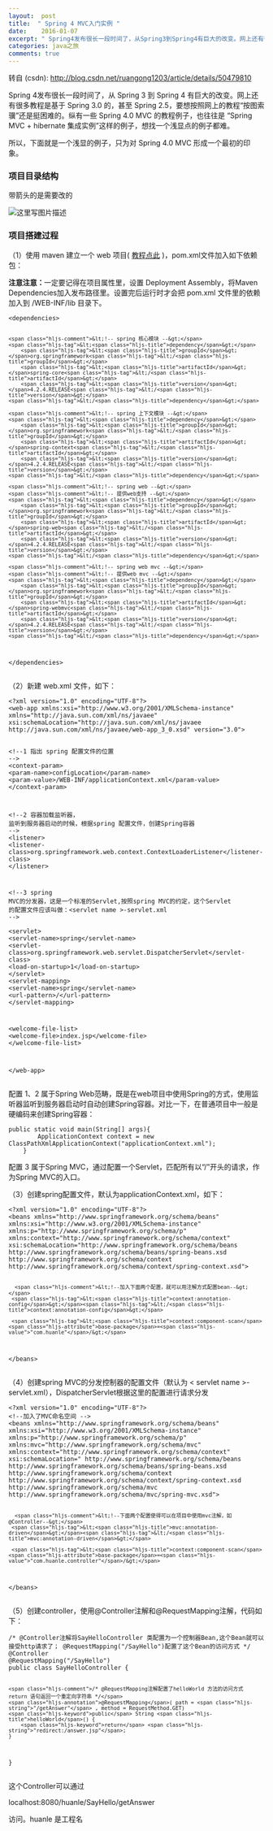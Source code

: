 ```yaml
---
layout:  post
title:  " Spring 4 MVC入门实例 "
date:    2016-01-07
excerpt: " Spring4发布很长一段时间了，从Spring3到Spring4有巨大的改变。网上还有很多教程是基于Spring3.0的，甚至Spring2.5，要想按照网上的教程“按图索骥”还是挺困难的。纵有一些Spring4.0MVC的教程例子，也往往是“SpringMVC+hibernate集成实例”这样的例子，想找一个浅显点的例子都难。所以，下面就是一个浅显的... "
categories: java之旅 
comments: true
---
```

转自 (csdn): http://blog.csdn.net/ruangong1203/article/details/50479810
<div class="markdown_views">
 <p>Spring 4发布很长一段时间了，从 Spring 3 到 Spring 4 有巨大的改变。网上还有很多教程是基于 Spring 3.0 的，甚至 Spring 2.5，要想按照网上的教程“按图索骥”还是挺困难的。纵有一些 Spring 4.0 MVC 的教程例子，也往往是 “Spring MVC + hibernate 集成实例”这样的例子，想找一个浅显点的例子都难。</p> 
 <p>所以，下面就是一个浅显的例子，只为对 Spring 4.0 MVC 形成一个最初的印象。</p> 
 <h3 id="项目目录结构">项目目录结构</h3> 
 <p>带箭头的是需要改的</p> 
 <p><img src="http://img.blog.csdn.net/20160108002048799" alt="这里写图片描述" title=""></p> 
 <h3 id="项目搭建过程">项目搭建过程</h3> 
 <p>（1）使用 maven 建立一个 web 项目( <a href="http://blog.csdn.net/ruangong1203/article/details/50480052">教程点此</a> )，pom.xml文件加入如下依赖包：</p> 
 <p><strong>注意注意：</strong>一定要记得在项目属性里，设置 Deployment Assembly，将Maven Dependencies加入发布路径里。设置完后运行时才会把 pom.xml 文件里的依赖加入到 /WEB-INF/lib 目录下。</p> 
 <pre class="prettyprint"><code class=" hljs xml"><span class="hljs-tag">&lt;<span class="hljs-title">dependencies</span>&gt;</span>

    <span class="hljs-comment">&lt;!-- spring 核心模块 --&gt;</span>
    <span class="hljs-tag">&lt;<span class="hljs-title">dependency</span>&gt;</span>
        <span class="hljs-tag">&lt;<span class="hljs-title">groupId</span>&gt;</span>org.springframework<span class="hljs-tag">&lt;/<span class="hljs-title">groupId</span>&gt;</span>
        <span class="hljs-tag">&lt;<span class="hljs-title">artifactId</span>&gt;</span>spring-core<span class="hljs-tag">&lt;/<span class="hljs-title">artifactId</span>&gt;</span>
        <span class="hljs-tag">&lt;<span class="hljs-title">version</span>&gt;</span>4.2.4.RELEASE<span class="hljs-tag">&lt;/<span class="hljs-title">version</span>&gt;</span>
    <span class="hljs-tag">&lt;/<span class="hljs-title">dependency</span>&gt;</span>

    <span class="hljs-comment">&lt;!-- spring 上下文模块 --&gt;</span>
    <span class="hljs-tag">&lt;<span class="hljs-title">dependency</span>&gt;</span>
        <span class="hljs-tag">&lt;<span class="hljs-title">groupId</span>&gt;</span>org.springframework<span class="hljs-tag">&lt;/<span class="hljs-title">groupId</span>&gt;</span>
        <span class="hljs-tag">&lt;<span class="hljs-title">artifactId</span>&gt;</span>spring-context<span class="hljs-tag">&lt;/<span class="hljs-title">artifactId</span>&gt;</span>
        <span class="hljs-tag">&lt;<span class="hljs-title">version</span>&gt;</span>4.2.4.RELEASE<span class="hljs-tag">&lt;/<span class="hljs-title">version</span>&gt;</span>
    <span class="hljs-tag">&lt;/<span class="hljs-title">dependency</span>&gt;</span>

    <span class="hljs-comment">&lt;!-- spring web --&gt;</span>
    <span class="hljs-comment">&lt;!-- 提供web支持 --&gt;</span>
    <span class="hljs-tag">&lt;<span class="hljs-title">dependency</span>&gt;</span>
        <span class="hljs-tag">&lt;<span class="hljs-title">groupId</span>&gt;</span>org.springframework<span class="hljs-tag">&lt;/<span class="hljs-title">groupId</span>&gt;</span>
        <span class="hljs-tag">&lt;<span class="hljs-title">artifactId</span>&gt;</span>spring-web<span class="hljs-tag">&lt;/<span class="hljs-title">artifactId</span>&gt;</span>
        <span class="hljs-tag">&lt;<span class="hljs-title">version</span>&gt;</span>4.2.4.RELEASE<span class="hljs-tag">&lt;/<span class="hljs-title">version</span>&gt;</span>
    <span class="hljs-tag">&lt;/<span class="hljs-title">dependency</span>&gt;</span> 

    <span class="hljs-comment">&lt;!-- spring web mvc --&gt;</span>
    <span class="hljs-comment">&lt;!-- 提供web mvc --&gt;</span>
    <span class="hljs-tag">&lt;<span class="hljs-title">dependency</span>&gt;</span>
        <span class="hljs-tag">&lt;<span class="hljs-title">groupId</span>&gt;</span>org.springframework<span class="hljs-tag">&lt;/<span class="hljs-title">groupId</span>&gt;</span>
        <span class="hljs-tag">&lt;<span class="hljs-title">artifactId</span>&gt;</span>spring-webmvc<span class="hljs-tag">&lt;/<span class="hljs-title">artifactId</span>&gt;</span>
        <span class="hljs-tag">&lt;<span class="hljs-title">version</span>&gt;</span>4.2.4.RELEASE<span class="hljs-tag">&lt;/<span class="hljs-title">version</span>&gt;</span>
    <span class="hljs-tag">&lt;/<span class="hljs-title">dependency</span>&gt;</span>

  <span class="hljs-tag">&lt;/<span class="hljs-title">dependencies</span>&gt;</span></code></pre> 
 <p>（2）新建 web.xml 文件，如下：</p> 
 <pre class="prettyprint"><code class=" hljs xml"><span class="hljs-pi">&lt;?xml version="1.0" encoding="UTF-8"?&gt;</span>
<span class="hljs-tag">&lt;<span class="hljs-title">web-app</span> <span class="hljs-attribute">xmlns:xsi</span>=<span class="hljs-value">"http://www.w3.org/2001/XMLSchema-instance"</span> <span class="hljs-attribute">xmlns</span>=<span class="hljs-value">"http://java.sun.com/xml/ns/javaee"</span> <span class="hljs-attribute">xsi:schemaLocation</span>=<span class="hljs-value">"http://java.sun.com/xml/ns/javaee http://java.sun.com/xml/ns/javaee/web-app_3_0.xsd"</span> <span class="hljs-attribute">version</span>=<span class="hljs-value">"3.0"</span>&gt;</span>

   <span class="hljs-comment">&lt;!--1 指出 spring 配置文件的位置 --&gt;</span>
   <span class="hljs-tag">&lt;<span class="hljs-title">context-param</span>&gt;</span>
     <span class="hljs-tag">&lt;<span class="hljs-title">param-name</span>&gt;</span>configLocation<span class="hljs-tag">&lt;/<span class="hljs-title">param-name</span>&gt;</span>
     <span class="hljs-tag">&lt;<span class="hljs-title">param-value</span>&gt;</span>/WEB-INF/applicationContext.xml<span class="hljs-tag">&lt;/<span class="hljs-title">param-value</span>&gt;</span>
   <span class="hljs-tag">&lt;/<span class="hljs-title">context-param</span>&gt;</span>

   <span class="hljs-comment">&lt;!--2 容器加载监听器， 监听到服务器启动的时候，根据spring 配置文件，创建Spring容器 --&gt;</span>
   <span class="hljs-tag">&lt;<span class="hljs-title">listener</span>&gt;</span>
        <span class="hljs-tag">&lt;<span class="hljs-title">listener-class</span>&gt;</span>org.springframework.web.context.ContextLoaderListener<span class="hljs-tag">&lt;/<span class="hljs-title">listener-class</span>&gt;</span>
   <span class="hljs-tag">&lt;/<span class="hljs-title">listener</span>&gt;</span>

  <span class="hljs-comment">&lt;!--3 spring MVC的分发器，这是一个标准的Servlet,按照spring MVC的约定，这个Servlet 的配置文件应该叫做：&lt;servlet name &gt;-servlet.xml --&gt;</span>  
    <span class="hljs-tag">&lt;<span class="hljs-title">servlet</span>&gt;</span>
        <span class="hljs-tag">&lt;<span class="hljs-title">servlet-name</span>&gt;</span>spring<span class="hljs-tag">&lt;/<span class="hljs-title">servlet-name</span>&gt;</span>
        <span class="hljs-tag">&lt;<span class="hljs-title">servlet-class</span>&gt;</span>org.springframework.web.servlet.DispatcherServlet<span class="hljs-tag">&lt;/<span class="hljs-title">servlet-class</span>&gt;</span>
        <span class="hljs-tag">&lt;<span class="hljs-title">load-on-startup</span>&gt;</span>1<span class="hljs-tag">&lt;/<span class="hljs-title">load-on-startup</span>&gt;</span>
    <span class="hljs-tag">&lt;/<span class="hljs-title">servlet</span>&gt;</span>
    <span class="hljs-tag">&lt;<span class="hljs-title">servlet-mapping</span>&gt;</span>
        <span class="hljs-tag">&lt;<span class="hljs-title">servlet-name</span>&gt;</span>spring<span class="hljs-tag">&lt;/<span class="hljs-title">servlet-name</span>&gt;</span>
        <span class="hljs-tag">&lt;<span class="hljs-title">url-pattern</span>&gt;</span>/<span class="hljs-tag">&lt;/<span class="hljs-title">url-pattern</span>&gt;</span>
    <span class="hljs-tag">&lt;/<span class="hljs-title">servlet-mapping</span>&gt;</span>



  <span class="hljs-tag">&lt;<span class="hljs-title">welcome-file-list</span>&gt;</span>
    <span class="hljs-tag">&lt;<span class="hljs-title">welcome-file</span>&gt;</span>index.jsp<span class="hljs-tag">&lt;/<span class="hljs-title">welcome-file</span>&gt;</span>
  <span class="hljs-tag">&lt;/<span class="hljs-title">welcome-file-list</span>&gt;</span>

<span class="hljs-tag">&lt;/<span class="hljs-title">web-app</span>&gt;</span></code></pre> 
 <p>配置 1、2 属于Spring Web范畴，既是在web项目中使用Spring的方式，使用监听器监听到服务器启动时自动创建Spring容器。对比一下，在普通项目中一般是硬编码来创建Spring容器：</p> 
 <pre class="prettyprint"><code class=" hljs cs"><span class="hljs-keyword">public</span> <span class="hljs-keyword">static</span> <span class="hljs-keyword">void</span> <span class="hljs-title">main</span>(String[] args){
        ApplicationContext context = <span class="hljs-keyword">new</span> ClassPathXmlApplicationContext(<span class="hljs-string">"applicationContext.xml"</span>);
    }</code></pre> 
 <p>配置 3 属于Spring MVC，通过配置一个Servlet，匹配所有以“/”开头的请求，作为Spring MVC的入口。</p> 
 <p>（3）创建spring配置文件，默认为applicationContext.xml，如下：</p> 
 <pre class="prettyprint"><code class=" hljs xml"><span class="hljs-pi">&lt;?xml version="1.0" encoding="UTF-8"?&gt;</span>
<span class="hljs-tag">&lt;<span class="hljs-title">beans</span> <span class="hljs-attribute">xmlns</span>=<span class="hljs-value">"http://www.springframework.org/schema/beans"</span> <span class="hljs-attribute">xmlns:xsi</span>=<span class="hljs-value">"http://www.w3.org/2001/XMLSchema-instance"</span> <span class="hljs-attribute">xmlns:p</span>=<span class="hljs-value">"http://www.springframework.org/schema/p"</span> <span class="hljs-attribute">xmlns:context</span>=<span class="hljs-value">"http://www.springframework.org/schema/context"</span> <span class="hljs-attribute">xsi:schemaLocation</span>=<span class="hljs-value">"http://www.springframework.org/schema/beans http://www.springframework.org/schema/beans/spring-beans.xsd http://www.springframework.org/schema/context http://www.springframework.org/schema/context/spring-context.xsd"</span>&gt;</span>

      <span class="hljs-comment">&lt;!--加入下面两个配置，就可以用注解方式配置bean--&gt;</span>  
     <span class="hljs-tag">&lt;<span class="hljs-title">context:annotation-config</span>&gt;</span><span class="hljs-tag">&lt;/<span class="hljs-title">context:annotation-config</span>&gt;</span>

     <span class="hljs-tag">&lt;<span class="hljs-title">context:component-scan</span> <span class="hljs-attribute">base-package</span>=<span class="hljs-value">"com.huanle"</span>/&gt;</span>

<span class="hljs-tag">&lt;/<span class="hljs-title">beans</span>&gt;</span></code></pre> 
 <p>（4）创建spring MVC的分发控制器的配置文件（默认为 &lt; servlet name &gt;-servlet.xml），DispatcherServlet根据这里的配置进行请求分发</p> 
 <pre class="prettyprint"><code class=" hljs xml"><span class="hljs-pi">&lt;?xml version="1.0" encoding="UTF-8"?&gt;</span>
<span class="hljs-comment">&lt;!--加入了MVC命名空间 --&gt;</span>
<span class="hljs-tag">&lt;<span class="hljs-title">beans</span> <span class="hljs-attribute">xmlns</span>=<span class="hljs-value">"http://www.springframework.org/schema/beans"</span> <span class="hljs-attribute">xmlns:xsi</span>=<span class="hljs-value">"http://www.w3.org/2001/XMLSchema-instance"</span> <span class="hljs-attribute">xmlns:p</span>=<span class="hljs-value">"http://www.springframework.org/schema/p"</span> <span class="hljs-attribute">xmlns:mvc</span>=<span class="hljs-value">"http://www.springframework.org/schema/mvc"</span> <span class="hljs-attribute">xmlns:context</span>=<span class="hljs-value">"http://www.springframework.org/schema/context"</span> <span class="hljs-attribute">xsi:schemaLocation</span>=<span class="hljs-value">" http://www.springframework.org/schema/beans http://www.springframework.org/schema/beans/spring-beans.xsd http://www.springframework.org/schema/context http://www.springframework.org/schema/context/spring-context.xsd http://www.springframework.org/schema/mvc http://www.springframework.org/schema/mvc/spring-mvc.xsd"</span>&gt;</span>

      <span class="hljs-comment">&lt;!--下面两个配置使得可以在项目中使用mvc注解，如@Controller--&gt;</span>  
     <span class="hljs-tag">&lt;<span class="hljs-title">mvc:annotation-driven</span>&gt;</span><span class="hljs-tag">&lt;/<span class="hljs-title">mvc:annotation-driven</span>&gt;</span>

     <span class="hljs-tag">&lt;<span class="hljs-title">context:component-scan</span> <span class="hljs-attribute">base-package</span>=<span class="hljs-value">"com.huanle.controller"</span>/&gt;</span>

<span class="hljs-tag">&lt;/<span class="hljs-title">beans</span>&gt;</span></code></pre> 
 <p>（5）创建controller，使用@Controller注解和@RequestMapping注解，代码如下：</p> 
 <pre class="prettyprint"><code class="language-java hljs "><span class="hljs-comment">/* @Controller注解将SayHelloController 类配置为一个控制器Bean,这个Bean就可以接受http请求了； @RequestMapping("/SayHello")配置了这个Bean的访问方式 */</span>
<span class="hljs-annotation">@Controller</span>
<span class="hljs-annotation">@RequestMapping</span>(<span class="hljs-string">"/SayHello"</span>)
<span class="hljs-keyword">public</span> <span class="hljs-class"><span class="hljs-keyword">class</span> <span class="hljs-title">SayHelloController</span> {</span>

    <span class="hljs-comment">/* @RequestMapping注解配置了helloWorld 方法的访问方式 return 语句返回一个重定向字符串 */</span>  
    <span class="hljs-annotation">@RequestMapping</span>( path = <span class="hljs-string">"/getAnswer"</span> , method = RequestMethod.GET)
    <span class="hljs-keyword">public</span> String <span class="hljs-title">helloWorld</span>() {
        <span class="hljs-keyword">return</span> <span class="hljs-string">"redirect:/answer.jsp"</span>;
    }


}</code></pre> 
 <p>这个Controller可以通过 </p> 
 <p>localhost:8080/huanle/SayHello/getAnswer</p> 
 <p>访问。huanle 是工程名</p>
</div>
